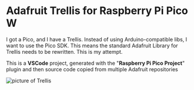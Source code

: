 # Adafruit Trellis for Raspberry Pi Pico W

I got a Pico, and I have a Trellis.
Instead of using Arduino-compatible libs, I want to use the Pico SDK.
This means the standard Adafruit Library for Trellis needs to be rewritten. This is my attempt.

This is a **VSCode** project, generated with the "**Raspberry Pi Pico Project**" plugin and then source code copied from multiple Adafruit repositories

![picture of Trellis](https://cdn-blog.adafruit.com/uploads/2013/12/1616_LRG1.jpg)
